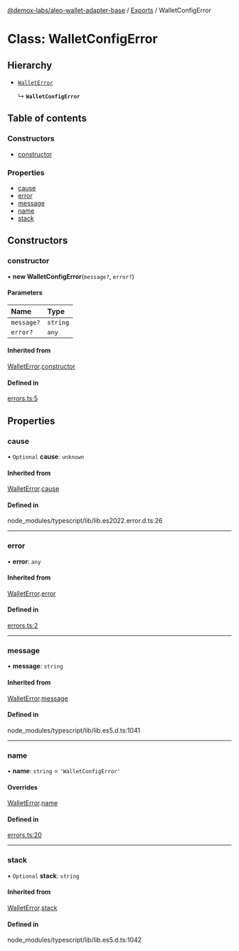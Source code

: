 [@demox-labs/aleo-wallet-adapter-base](../README.md) / [Exports](../modules.md) / WalletConfigError

# Class: WalletConfigError

## Hierarchy

- [`WalletError`](WalletError.md)

  ↳ **`WalletConfigError`**

## Table of contents

### Constructors

- [constructor](WalletConfigError.md#constructor)

### Properties

- [cause](WalletConfigError.md#cause)
- [error](WalletConfigError.md#error)
- [message](WalletConfigError.md#message)
- [name](WalletConfigError.md#name)
- [stack](WalletConfigError.md#stack)

## Constructors

### constructor

• **new WalletConfigError**(`message?`, `error?`)

#### Parameters

| Name | Type |
| :------ | :------ |
| `message?` | `string` |
| `error?` | `any` |

#### Inherited from

[WalletError](WalletError.md).[constructor](WalletError.md#constructor)

#### Defined in

[errors.ts:5](https://github.com/demox-labs/leo-wallet-adapter/blob/0449b28/packages/core/base/errors.ts#L5)

## Properties

### cause

• `Optional` **cause**: `unknown`

#### Inherited from

[WalletError](WalletError.md).[cause](WalletError.md#cause)

#### Defined in

node_modules/typescript/lib/lib.es2022.error.d.ts:26

___

### error

• **error**: `any`

#### Inherited from

[WalletError](WalletError.md).[error](WalletError.md#error)

#### Defined in

[errors.ts:2](https://github.com/demox-labs/leo-wallet-adapter/blob/0449b28/packages/core/base/errors.ts#L2)

___

### message

• **message**: `string`

#### Inherited from

[WalletError](WalletError.md).[message](WalletError.md#message)

#### Defined in

node_modules/typescript/lib/lib.es5.d.ts:1041

___

### name

• **name**: `string` = `'WalletConfigError'`

#### Overrides

[WalletError](WalletError.md).[name](WalletError.md#name)

#### Defined in

[errors.ts:20](https://github.com/demox-labs/leo-wallet-adapter/blob/0449b28/packages/core/base/errors.ts#L20)

___

### stack

• `Optional` **stack**: `string`

#### Inherited from

[WalletError](WalletError.md).[stack](WalletError.md#stack)

#### Defined in

node_modules/typescript/lib/lib.es5.d.ts:1042
